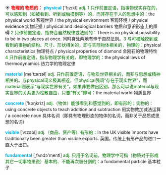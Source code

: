 ☀ <font color="red">**物理的 物质的：**</font>
<font color="sky blue">**physical**</font> ['fɪzɪkl] 
<font color="rgb(227, 108, 9)">adj. 1 只作前置定语，指事物现实存在的，可以感知到（如被看到、听到或触摸到等）的，而非存在于人的思想中的：</font>the physical world 客观世界 / the physical environment 客观环境 / physical evidence 实物证据 / physical and ideological barriers 物质和意识形态上的障碍 <font color="rgb(227, 108, 9)">2 只作前置定语，指符合自然规律或法则的：</font>There is no physical possibility to be in two places at once. 同时身处两地有悖于自然法则。<font color="rgb(227, 108, 9)">3 与可被触摸到或看到的事物的结构、尺寸、形状相关的，即与实际物体相关的，物理的：</font>physical characteristics 物理特点 / physical properties of diamond 金刚石的物理特性 <font color="rgb(227, 108, 9)">4 只作前置定语，指与物理学有关的，即物理学的：</font>the physical laws of thermodynamics 热力学的物理定律

<font color="sky blue">**material**</font> [mə'tɪərɪəl] 
<font color="rgb(227, 108, 9)">adj. 只作前置定语，与物质世界相关的，而非与思想或精神相关的。与physical词义极其相近，但physical强调“存在于现实世界”，而material则表示“与现实世界有关”，如果非要做出区别，那么可以说material与现实世界的关系更为松散自由，只要“有关”即可：</font>the material world 物质世界

<font color="sky blue">**concrete**</font> ['kɒŋkri:t] 
<font color="rgb(227, 108, 9)">adj.（物体）能够看到和感觉到的，即有形的；实物的：</font>using concrete objects to teach addition and subtraction 用实物教加减法运算 / a concrete noun 具体名词（即具有物理形态的物体的名词，而非关于品质或思想的名词）
           
<font color="sky blue">**visible**</font> [ˈvɪzəbl]
<font color="rgb(227, 108, 9)">adj.（商品、资产等）有形的：</font>In the UK visible imports have traditionally been greater than visible exports. 英国，传统上有形产品的进口一直大于出口。

<font color="sky blue">**fundamental**</font> [͵fʌndə'mentl] 
<font color="rgb(227, 108, 9)">adj. 只用于名词前，物理学中可指（物质对于形成其它一切事物来说）基本的、不能再次被分割的：</font>a fundamental particle 基本粒子

